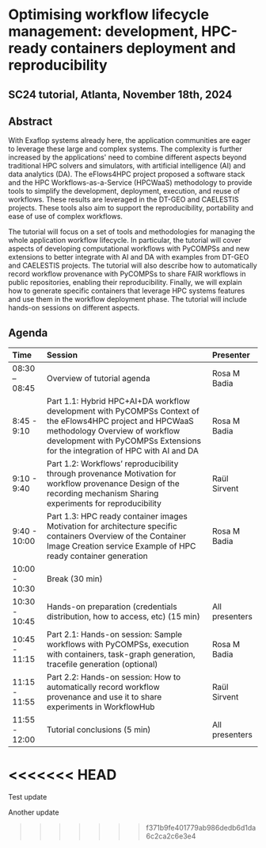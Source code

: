 # Optimising workflow lifecycle management: development, HPC-ready containers deployment and reproducibility 

## SC24 tutorial, Atlanta, November 18th, 2024

## Abstract

With Exaflop systems already here, the application communities are eager to leverage these large and complex systems. The complexity is further increased by the applications' need to combine different aspects beyond traditional HPC solvers and simulators, with artificial intelligence (AI) and data analytics (DA). The eFlows4HPC project proposed a software stack and the HPC Workflows-as-a-Service (HPCWaaS) methodology to provide tools to simplify the development, deployment, execution, and reuse of workflows. These results are leveraged in the DT-GEO and CAELESTIS projects. These tools also aim to support the reproducibility, portability and ease of use of complex workflows. 

The tutorial will focus on a set of tools and methodologies for managing the whole application workflow lifecycle. In particular, the tutorial will cover aspects of developing computational workflows with PyCOMPSs and new extensions to better integrate with AI and DA with examples from DT-GEO and CAELESTIS projects. The tutorial will also describe how to automatically record workflow provenance with PyCOMPSs to share FAIR workflows in public repositories, enabling their reproducibility. Finally, we will explain how to generate specific containers that leverage HPC systems features and use them in the workflow deployment phase. The tutorial will include hands-on sessions on different aspects.

## Agenda

| Time | Session | Presenter |
| :---- | :---- | :---- |
| 08:30 – 08:45 | Overview of tutorial agenda  | Rosa M Badia  |
| 8:45 \- 9:10  | Part 1.1: Hybrid HPC+AI+DA workflow development with PyCOMPSs Context of the eFlows4HPC project and HPCWaaS methodology Overview of workflow development with PyCOMPSs Extensions for the integration of HPC with AI and DA  | Rosa M Badia |
| 9:10 \- 9:40 | Part 1.2: Workflows’ reproducibility through provenance   Motivation for workflow provenance Design of the recording mechanism Sharing experiments for reproducibility | Raül Sirvent |
| 9:40 \- 10:00 | Part 1.3: HPC ready container images  Motivation for architecture specific containers  Overview of the Container Image Creation service  Example of HPC ready container generation  | Rosa M Badia  |
| 10:00 \- 10:30 | Break (30 min)  |  |
| 10:30 \- 10:45 | Hands-on preparation (credentials distribution, how to access, etc) (15 min) | All presenters |
| 10:45 \- 11:15 | Part 2.1: Hands-on session: Sample workflows with PyCOMPSs, execution with containers, task-graph generation, tracefile generation (optional) | Rosa M Badia |
| 11:15 \- 11:55 | Part 2.2: Hands-on session: How to automatically record workflow provenance and use it to share experiments in WorkflowHub  | Raül Sirvent |
| 11:55 \- 12:00 | Tutorial conclusions (5 min) | All presenters  |

<<<<<<< HEAD
=======
Test update

Another update 

>>>>>>> f371b9fe401779ab986dedb6d1da6c2ca2c6e3e4
